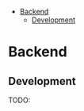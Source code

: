 <!-- vim-markdown-toc GFM -->

-  [Backend](#backend)
   -  [Development](#development)

<!-- vim-markdown-toc -->

# Backend

## Development

TODO:
